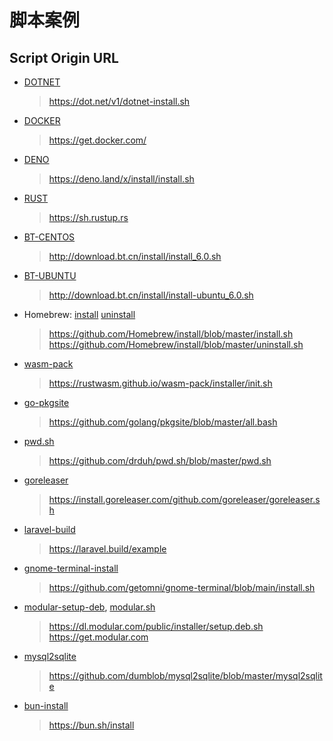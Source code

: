 # 脚本案例

## Script Origin URL

- [DOTNET](dotnet-install.sh)

  > https://dot.net/v1/dotnet-install.sh

- [DOCKER](docker-install.sh)

  > https://get.docker.com/

- [DENO](deno-install.sh)

  > https://deno.land/x/install/install.sh

- [RUST](rust-install.sh)

  > https://sh.rustup.rs

- [BT-CENTOS](bt-centos-install.sh)

  > http://download.bt.cn/install/install_6.0.sh

- [BT-UBUNTU](bt-ubuntu-install.sh)

  > http://download.bt.cn/install/install-ubuntu_6.0.sh

- Homebrew: [install](brew-install.sh) [uninstall](brew-uninstall.sh)

  > https://github.com/Homebrew/install/blob/master/install.sh  
  > https://github.com/Homebrew/install/blob/master/uninstall.sh

- [wasm-pack](wasm-pack-install.sh)

  > https://rustwasm.github.io/wasm-pack/installer/init.sh

- [go-pkgsite](go-pkgsite-all.sh)

  > https://github.com/golang/pkgsite/blob/master/all.bash

- [pwd.sh](gpg-pwd.sh)

  > https://github.com/drduh/pwd.sh/blob/master/pwd.sh

- [goreleaser](goreleaser-install.sh)

  > https://install.goreleaser.com/github.com/goreleaser/goreleaser.sh

- [laravel-build](laravel-build.sh)

  > https://laravel.build/example

- [gnome-terminal-install](gnome-terminal-install.sh)

  > https://github.com/getomni/gnome-terminal/blob/main/install.sh

- [modular-setup-deb](modular_setup.deb.sh), [modular.sh](modular.sh)

  > https://dl.modular.com/public/installer/setup.deb.sh  
  > https://get.modular.com

- [mysql2sqlite](mysql2sqlite)

  > https://github.com/dumblob/mysql2sqlite/blob/master/mysql2sqlite

- [bun-install](bun-install.sh)

  > https://bun.sh/install
